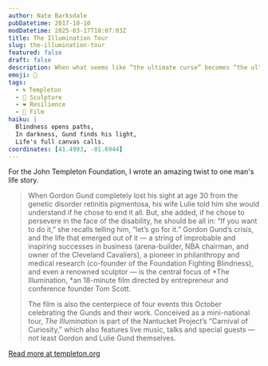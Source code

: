 ```yaml
---
author: Nate Barksdale
pubDatetime: 2017-10-10
modDatetime: 2025-03-17T18:07:03Z
title: The Illumination Tour
slug: the-illumination-tour
featured: false
draft: false
description: When what seems like “the ultimate curse” becomes “the ultimate state of being.”
emoji: 🎥
tags:
  - 🌀 Templeton
  - 🏺 Sculpture
  - ❤️ Resilience
  - 🎥 Film
haiku: |
  Blindness opens paths,  
  In darkness, Gund finds his light,  
  Life's full canvas calls.
coordinates: [41.4993, -81.6944]
---
```


For the John Templeton Foundation, I wrote an amazing twist to one man's life story.

> When Gordon Gund completely lost his sight at age 30 from the genetic disorder retinitis pigmentosa, his wife Lulie told him she would understand if he chose to end it all. But, she added, if he chose to persevere in the face of the disability, he should be all in: “If you want to do it,” she recalls telling him, “let’s go for it.” Gordon Gund’s crisis, and the life that emerged out of it — a string of improbable and inspiring successes in business (arena-builder, NBA chairman, and owner of the Cleveland Cavaliers), a pioneer in philanthropy and medical research (co-founder of the Foundation Fighting Blindness), and even a renowned sculptor — is the central focus of *The Illumination, *an 18-minute film directed by entrepreneur and conference founder Tom Scott.
>
> The film is also the centerpiece of four events this October celebrating the Gunds and their work. Conceived as a mini-national tour, *The Illumination* is part of the Nantucket Project’s “Carnival of Curiosity,” which also features live music, talks and special guests — not least Gordon and Lulie Gund themselves.

[Read more at templeton.org](https://www.templeton.org/news/the-illumination-tour)
